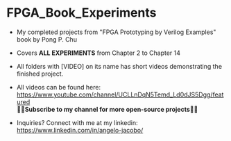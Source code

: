 # FPGA_Book_Experiments
* My completed projects from "FPGA Prototyping by Verilog Examples"  book by Pong P. Chu     

 
* Covers **ALL EXPERIMENTS** from Chapter 2 to Chapter 14  

* All folders with [VIDEO] on its name has short videos demonstrating the finished project. 

* All videos can be found here: https://www.youtube.com/channel/UCLLnDqN5Temd_Ld0dJS5Dgg/featured  
**🔔🔔Subscribe to my channel for more open-source projects🔔🔔**  

* Inquiries? Connect with me at my linkedin: https://www.linkedin.com/in/angelo-jacobo/
